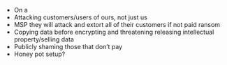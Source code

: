 - On a
- Attacking customers/users of ours, not just us
- MSP they will attack and extort all of their customers if not paid ransom
- Copying data before encrypting and threatening releasing intellectual property/selling data
- Publicly shaming those that don’t pay
- Honey pot setup?